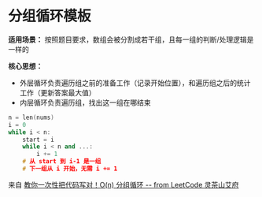 # 分组循环模板
**适用场景：**
按照题目要求，数组会被分割成若干组，且每一组的判断/处理逻辑是一样的

**核心思想：**
- 外层循环负责遍历组之前的准备工作（记录开始位置），和遍历组之后的统计工作（更新答案最大值）
- 内层循环负责遍历组，找出这一组在哪结束

```cpp
n = len(nums)
i = 0
while i < n:
    start = i
    while i < n and ...:
        i += 1
    # 从 start 到 i-1 是一组
    # 下一组从 i 开始，无需 i += 1
```

来自 [教你一次性把代码写对！O(n) 分组循环 -- from LeetCode 灵茶山艾府](https://leetcode.cn/problems/longest-even-odd-subarray-with-threshold/solutions/2528771/jiao-ni-yi-ci-xing-ba-dai-ma-xie-dui-on-zuspx/)